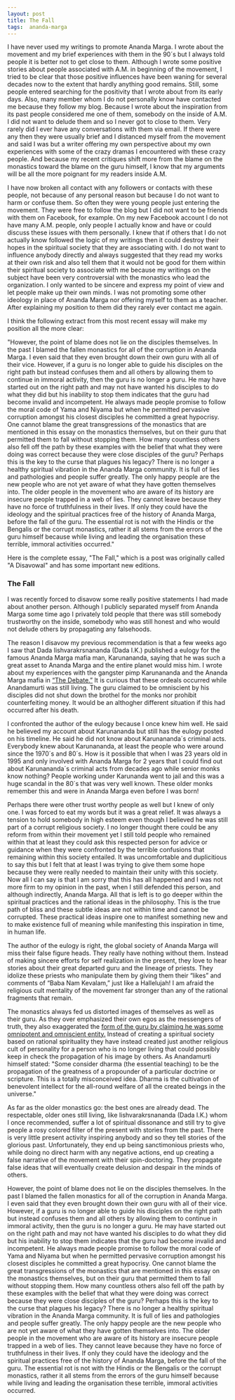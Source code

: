```yaml
---
layout: post
title: The Fall
tags:  ananda-marga
---
```


I have never used my writings to promote Ananda Marga.  I wrote about the movement and my brief experiences with them in the 90´s but I always told people it is better not to get close to them.  Although I wrote some positive stories about people associated with A.M. in beginning of the movement, I tried to be clear that those positive influences have been waning for several decades now to the extent that hardly anything good remains.  Still, some people entered searching for the positivity that I wrote about from its early days.  Also, many member whom I do not personally know have contacted me because they follow my blog.  Because I wrote about the inspiration from its past people considered me one of them, somebody on the inside of A.M.  I did not want to delude them and so I never got to close to them.  Very rarely did I ever have any conversations with them via email.  If there were any then they were usually brief and I distanced myself from the movement and said I was but a writer offering my own perspective about my own experiences with some of the crazy dramas I encountered with these crazy people.  And because my recent critiques shift more from the blame on the monastics toward the blame on the guru himself, I know that my arguments will be all the more poignant for my readers inside A.M.  

I have now broken all contact with any followers or contacts with these people, not because of any personal reason but because I do not want to harm or confuse them.  So often they were young people just entering the movement.  They were free to follow the blog but I did not want to be friends with them on Facebook, for example.  On my new Facebook account I do not have many A.M. people, only people I actually know and have or could discuss these issues with them personally.  I knew that if others that I do not actually know followed the logic of my writings then it could destroy their hopes in the spiritual society that they are associating with.  I do not want to influence anybody directly and always suggested that they read my works at their own risk and also tell them that it would not be good for them within their spiritual society to associate with me because my writings on the subject have been very controversial with the monastics who lead the organization.  I only wanted to be sincere and express my point of view and let people make up their own minds.  I was not promoting some other ideology in place of Ananda Marga nor offering myself to them as a teacher.  After explaining my position to them did they rarely ever contact me again.

I think the following extract from this most recent essay will make my position all the more clear:

"However, the point of blame does not lie on the disciples themselves. In the past I blamed the fallen monastics for all of the corruption in Ananda Marga. I even said that they even brought down their own guru with all of their vice. However, if a guru is no longer able to guide his disciples on the right path but instead confuses them and all others by allowing them to continue in immoral activity, then the guru is no longer a guru. He may have started out on the right path and may not have wanted his disciples to do what they did but his inability to stop them indicates that the guru had become invalid and incompetent. He always made people promise to follow the moral code of Yama and Niyama but when he permitted pervasive corruption amongst his closest disciples he committed a great hypocrisy. One cannot blame the great transgressions of the monastics that are mentioned in this essay on the monastics themselves, but on their guru that permitted them to fall without stopping them. How many countless others also fell off the path by these examples with the belief that what they were doing was correct because they were close disciples of the guru? Perhaps this is the key to the curse that plagues his legacy? There is no longer a healthy spiritual vibration in the Ananda Marga community. It is full of lies and pathologies and people suffer greatly. The only happy people are the new people who are not yet aware of what they have gotten themselves into. The older people in the movement who are aware of its history are insecure people trapped in a web of lies. They cannot leave because they have no force of truthfulness in their lives. If only they could have the ideology and the spiritual practices free of the history of Ananda Marga, before the fall of the guru. The essential rot is not with the Hindis or the Bengalis or the corrupt monastics, rather it all stems from the errors of the guru himself because while living and leading the organisation these terrible, immoral activities occurred."

Here is the complete essay, "The Fall," which is a post was originally called "A Disavowal" and has some important new editions.

### The Fall

I was recently forced to disavow some really positive statements I had made about another person.  Although I publicly separated myself from Ananda Marga some time ago I privately told people that there was still somebody trustworthy on the inside, somebody who was still honest and who would not delude others by propagating any falsehoods.  

The reason I disavow my previous recommendation is that a few weeks ago I saw that Dada Iishvarakrsnananda (Dada I.K.) published a eulogy for the famous Ananda Marga mafia man, Karunananda, saying that he was such a great asset to Ananda Marga and the entire planet would miss him. I wrote about my experiences with the gangster pimp Karunananda and the Ananda Marga mafia in <a href="https://williamenck.github.io/the-debate/">“The Debate.”</a>  It is curious that these ordeals occurred while Anandamurti was still living.  The guru claimed to be omniscient by his disciples did not shut down the brothel for the monks nor prohibit counterfeiting money.  It would be an althogher different situation if this had occurred after his death.

I confronted the author of the eulogy because I once knew him well. He said he believed my account about Karunananda but still has the eulogy posted on his timeline. He said he did not know about Karunananda´s criminal acts. Everybody knew about Karunananda, at least the people who were around since the 1970´s and 80´s. How is it possible that when I was 23 years old in 1995 and only involved with Ananda Marga for 2 years that I could find out about Karunananda´s criminal acts from decades ago while senior monks know nothing? People working under Karunanda went to jail and this was a huge scandal in the 80´s that was very well known. These older monks remember this and were in Ananda Marga even before I was born!

Perhaps there were other trust worthy people as well but I knew of only one. I was forced to eat my words but it was a great relief.  It was always a tension to hold somebody in high esteem even though I believed he was still part of a corrupt religious society.  I no longer thought there could be any reform from within their movement yet I still told people who remained within that at least they could ask this respected person for advice or guidance when they were confronted by the terrible confusions that remaining within this society entailed.  It was uncomfortable and duplicitious to say this but I felt that at least I was trying to give them some hope because they were really needed to maintain their unity with this society.  Now all I can say is that I am sorry that this has all happened and I was not more firm to my opinion in the past, when I still defended this person, and although indirectly, Ananda Marga.  All that is left is to go deeper within the spiritual practices and the rational ideas in the philosophy.  This is the true path of bliss and these subtle ideas are not within time and cannot be corrupted.  These practical ideas inspire one to manifest something new and to make existence full of meaning while manifesting this inspiration in time, in human life. 

The author of the eulogy is right, the global society of Ananda Marga will miss their false figure heads. They really have nothing without them. Instead of making sincere efforts for self realization in the present, they love to hear stories about their great departed guru and the lineage of priests. They idolize these priests who manipulate them by giving them their “likes” and comments of “Baba Nam Kevalam,” just like a Hallelujah! I am afraid the religious cult mentality of the movement far stronger than any of the rational fragments that remain.

The monastics always fed us distorted images of themselves as well as their guru.  As they over emphasized their own egos as the messengers of truth, they also exaggerated the <a href="https://williamenck.github.io/a-bridge-to-infinity/">form of the guru by claiming he was some omnipotent and omniscient entity.</a>  Instead of creating a spiritual society based on rational spirituality they have instead created just another religious cult of personality for a person who is no longer living that could possibly keep in check the propagation of his image by others. As Anandamurti himself stated:  "Some consider dharma (the essential teaching) to be the propagation of the greatness of a propounder of a particular doctrine or scripture. This is a totally misconceived idea. Dharma is the cultivation of benevolent intellect for the all-round welfare of all the created beings in the universe." 
 
As far as the older monastics go: the best ones are already dead. The respectable, older ones still living, like Iishvarakrsnananda (Dada I.K.) whom I once recommended, suffer a lot of spiritual dissonance and still try to give people a rosy colored filter of the present with stories from the past. There is very little present activity inspiring anybody and so they tell stories of the glorious past. Unfortunately, they end up being sanctimonious priests who, while doing no direct harm with any negative actions, end up creating a false narrative of the movement with their spin-doctoring. They propagate false ideas that will eventually create delusion and despair in the minds of others.   

However, the point of blame does not lie on the disciples themselves.  In the past I blamed the fallen monastics for all of the corruption in Ananda Marga.  I even said that they even brought down their own guru with all of their vice.  However, if a guru is no longer able to guide his disciples on the right path but instead confuses them and all others by allowing them to continue in immoral activity, then the guru is no longer a guru.  He may have started out on the right path and may not have wanted his disciples to do what they did but his inability to stop them indicates that the guru had become invalid and incompetent.  He always made people promise to follow the moral code of Yama and Niyama but when he permitted pervasive corruption amongst his closest disciples he committed a great hypocrisy.  One cannot blame the great transgressions of the monastics that are mentioned in this essay on the monastics themselves, but on their guru that permitted them to fall without stopping them.  How many countless others also fell off the path by these examples with the belief that what they were doing was correct because they were close disciples of the guru?  Perhaps this is the key to the curse that plagues his legacy?  There is no longer a healthy spiritual vibration in the Ananda Marga community.  It is full of lies and pathologies and people suffer greatly.  The only happy people are the new people who are not yet aware of what they have gotten themselves into.  The older people in the movement who are aware of its history are insecure people trapped in a web of lies.  They cannot leave because they have no force of truthfulness in their lives.  If only they could have the ideology and the spiritual practices free of the history of Ananda Marga, before the fall of the guru.  The essential rot is not with the Hindis or the Bengalis or the corrupt monastics, rather it all stems from the errors of the guru himself because while living and leading the organisation these terrible, immoral activities occurred.   

